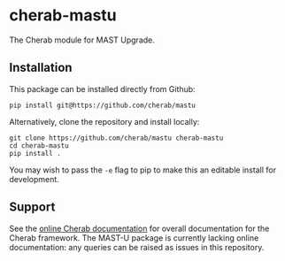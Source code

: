 # cherab-mastu

The Cherab module for MAST Upgrade.

## Installation

This package can be installed directly from Github:

```
pip install git@https://github.com/cherab/mastu
```

Alternatively, clone the repository and install locally:

```
git clone https://github.com/cherab/mastu cherab-mastu
cd cherab-mastu
pip install .
```

You may wish to pass the `-e` flag to pip to make this an editable install
for development.

## Support

See the [online Cherab documentation](https://www.cherab.info/) for overall
documentation for the Cherab framework. The MAST-U package is currently lacking
online documentation: any queries can be raised as issues in this repository.

